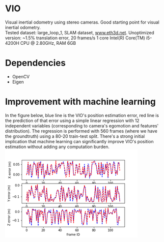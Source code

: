 # VIO
Visual inertial odometry using stereo cameras.
Good starting point for visual inertial odometry.  
Tested dataset: large_loop_1, SLAM dataset, www.eth3d.net.
Unoptimized version: ~1.5% translation error, 20 frames/s 1 core Intel(R) Core(TM) i5-4200H CPU @ 2.80GHz, RAM 6GB

# Dependencies
- OpenCV
- Eigen

# Improvement with machine learning
In the figure below, blue line is the VIO's position estimation error, red line is the prediction of that error using a simple linear regression with 12 independent variables (corresponding to camera's egomotion and features' distribution). The regression is performed with 560 frames (where we have the groundtruth) using a 80-20 train-test split. There's a strong initial implication that machine learning can significantly improve VIO's position estimation without adding any computation burden.     
![linear regression](linear_regression.png)
